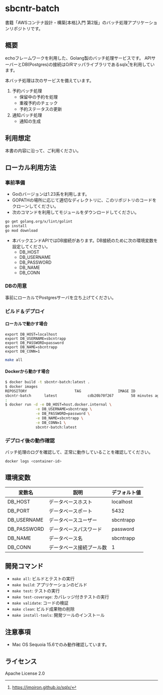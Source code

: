 # sbcntr-batch

書籍「AWSコンテナ設計・構築[本格]入門 第2版」のバッチ処理アプリケーションリポジトリです。

## 概要

echoフレームワークを利用した、Golang製のバッチ処理サービスです。
APIサーバーとDB(Postgres)の接続はO/Rマッパライブラリであるsqlx[^sqlx]を利用しています。

[^sqlx]: <https://jmoiron.github.io/sqlx/>

本バッチ処理は次のサービスを備えています。

1. 予約バッチ処理
    - 保留中の予約を処理
    - 重複予約のチェック
    - 予約ステータスの更新
2. 通知バッチ処理
    - 通知の生成

## 利用想定

本書の内容に沿って、ご利用ください。

## ローカル利用方法

### 事前準備

- Goのバージョンは1.23系を利用します。
- GOPATHの場所に応じて適切なディレクトリに、このリポジトリのコードをクローンしてください。
- 次のコマンドを利用してモジュールをダウンロードしてください。

```bash
go get golang.org/x/lint/golint
go install
go mod download
```

- 本バックエンドAPIではDB接続があります。DB接続のために次の環境変数を設定してください。
    - DB_HOST
    - DB_USERNAME
    - DB_PASSWORD
    - DB_NAME
    - DB_CONN

### DBの用意

事前にローカルでPostgresサーバを立ち上げてください。

### ビルド＆デプロイ

#### ローカルで動かす場合

```text
export DB_HOST=localhost
export DB_USERNAME=sbcntrapp
export DB_PASSWORD=password
export DB_NAME=sbcntrapp
export DB_CONN=1
```

```bash
make all
```

#### Dockerから動かす場合

```bash
$ docker build -t sbcntr-batch:latest .
$ docker images
REPOSITORY                      TAG                 IMAGE ID            CREATED             SIZE
sbcntr-batch      latest              cdb20b70f267        58 minutes ago      15.2MB
:
$ docker run -d -e DB_HOST=host.docker.internal \
              -e DB_USERNAME=sbcntrapp \
              -e DB_PASSWORD=password \
              -e DB_NAME=sbcntrapp \
              -e DB_CONN=1 \
              sbcntr-batch:latest
```

### デプロイ後の動作確認

バッチ処理のログを確認して、正常に動作していることを確認してください。

```bash
docker logs <container-id>
```

## 環境変数

| 変数名      | 説明                     | デフォルト値 |
| ----------- | ------------------------ | ------------ |
| DB_HOST     | データベースホスト       | localhost    |
| DB_PORT     | データベースポート       | 5432         |
| DB_USERNAME | データベースユーザー     | sbcntrapp    |
| DB_PASSWORD | データベースパスワード   | password     |
| DB_NAME     | データベース名           | sbcntrapp    |
| DB_CONN     | データベース接続プール数 | 1            |

## 開発コマンド

- `make all`: ビルドとテストの実行
- `make build`: アプリケーションのビルド
- `make test`: テストの実行
- `make test-coverage`: カバレッジ付きテストの実行
- `make validate`: コードの検証
- `make clean`: ビルド成果物の削除
- `make install-tools`: 開発ツールのインストール

## 注意事項

- Mac OS Sequoia 15.6でのみ動作確認しています。

## ライセンス

Apache License 2.0
